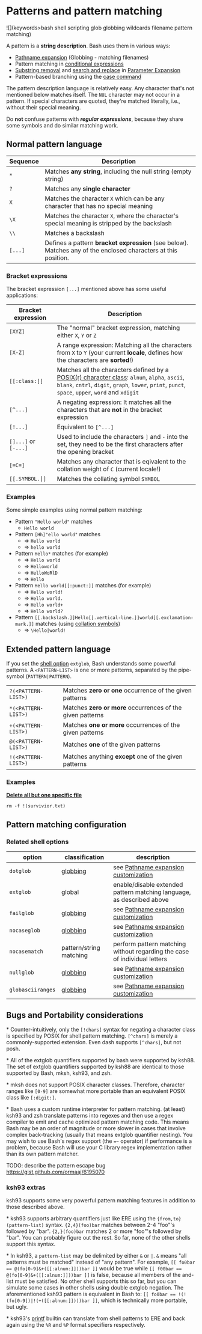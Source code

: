 # Patterns and pattern matching

![](keywords>bash shell scripting glob globbing wildcards filename pattern matching)

A pattern is a **string description**. Bash uses them in various ways:

- [Pathname expansion](../syntax/expansion/globs.md) (Globbing - matching
  filenames)
- Pattern matching in [conditional
  expressions](../syntax/ccmd/conditional_expression.md)
- [Substring removal](../syntax/pe.md#substring_removal) and [search and
  replace](../syntax/pe.md#search_and_replace) in [Parameter
  Expansion](../syntax/pe.md)
- Pattern-based branching using the [case command](../syntax/ccmd/case.md)

The pattern description language is relatively easy. Any character
that's not mentioned below matches itself. The `NUL` character may not
occur in a pattern. If special characters are quoted, they're matched
literally, i.e., without their special meaning.

Do **not** confuse patterns with ***regular expressions***, because they
share some symbols and do similar matching work.

## Normal pattern language

| Sequence | Description                                                                                                    |
|----------|----------------------------------------------------------------------------------------------------------------|
| `*`      | Matches **any string**, including the null string (empty string)                                               |
| `?`      | Matches any **single character**                                                                               |
| `X`      | Matches the character `X` which can be any character that has no special meaning                               |
| `\X`     | Matches the character `X`, where the character's special meaning is stripped by the backslash                  |
| `\\`     | Matches a backslash                                                                                            |
| `[...]`  | Defines a pattern **bracket expression** (see below). Matches any of the enclosed characters at this position. |

### Bracket expressions

The bracket expression `[...]` mentioned above has some useful
applications:

| Bracket expression   | Description                                                                                                                                                                                                                                                                                |
|----------------------|--------------------------------------------------------------------------------------------------------------------------------------------------------------------------------------------------------------------------------------------------------------------------------------------|
| `[XYZ]`              | The "normal" bracket expression, matching either `X`, `Y` or `Z`                                                                                                                                                                                                                           |
| `[X-Z]`              | A range expression: Matching all the characters from `X` to `Y` (your current **locale**, defines how the characters are **sorted**!)                                                                                                                                                      |
| `[[:class:]]`        | Matches all the characters defined by a [POSIX(r) character class](https://pubs.opengroup.org/onlinepubs/009696899/basedefs/xbd_chap07.html#tag_07_03_01): `alnum`, `alpha`, `ascii`, `blank`, `cntrl`, `digit`, `graph`, `lower`, `print`, `punct`, `space`, `upper`, `word` and `xdigit` |
| `[^...]`             | A negating expression: It matches all the characters that are **not** in the bracket expression                                                                                                                                                                                            |
| `[!...]`             | Equivalent to `[^...]`                                                                                                                                                                                                                                                                     |
| `[]...]` or `[-...]` | Used to include the characters `]` and `-` into the set, they need to be the first characters after the opening bracket                                                                                                                                                                    |
| `[=C=]`              | Matches any character that is eqivalent to the collation weight of `C` (current locale!)                                                                                                                                                                                                   |
| `[[.SYMBOL.]]`       | Matches the collating symbol `SYMBOL`                                                                                                                                                                                                                                                      |

### Examples

Some simple examples using normal pattern matching:

- Pattern `"Hello world"` matches
  - `Hello world`
- Pattern `[Hh]"ello world"` matches
  - =\> `Hello world`
  - =\> `hello world`
- Pattern `Hello*` matches (for example)
  - =\> `Hello world`
  - =\> `Helloworld`
  - =\> `HelloWoRlD`
  - =\> `Hello`
- Pattern `Hello world[[:punct:]]` matches (for example)
  - =\> `Hello world!`
  - =\> `Hello world.`
  - =\> `Hello world+`
  - =\> `Hello world?`
- Pattern
  `[[.backslash.]]Hello[[.vertical-line.]]world[[.exclamation-mark.]]`
  matches (using [collation
  symbols](https://pubs.opengroup.org/onlinepubs/009696899/basedefs/xbd_chap07.html#tag_07_03_02_04))
  - =\> `\Hello|world!`

## Extended pattern language

If you set the [shell option](../internals/shell_options.md) `extglob`, Bash
understands some powerful patterns. A `<PATTERN-LIST>` is one or more
patterns, separated by the pipe-symbol (`PATTERN|PATTERN`).

|                     |                                                            |
|---------------------|------------------------------------------------------------|
| `?(<PATTERN-LIST>)` | Matches **zero or one** occurrence of the given patterns   |
| `*(<PATTERN-LIST>)` | Matches **zero or more** occurrences of the given patterns |
| `+(<PATTERN-LIST>)` | Matches **one or more** occurrences of the given patterns  |
| `@(<PATTERN-LIST>)` | Matches **one** of the given patterns                      |
| `!(<PATTERN-LIST>)` | Matches anything **except** one of the given patterns      |

### Examples

**<u>Delete all but one specific file</u>**

    rm -f !(survivior.txt)

## Pattern matching configuration

### Related shell options

| option            | classification                      | description                                                                   |
|-------------------|-------------------------------------|-------------------------------------------------------------------------------|
| `dotglob`         | [globbing](../syntax/expansion/globs.md) | see [Pathname expansion customization](/syntax/expansion/globs.md#Customization) |
| `extglob`         | global                              | enable/disable extended pattern matching language, as described above         |
| `failglob`        | [globbing](../syntax/expansion/globs.md) | see [Pathname expansion customization](/syntax/expansion/globs.md#Customization) |
| `nocaseglob`      | [globbing](../syntax/expansion/globs.md) | see [Pathname expansion customization](/syntax/expansion/globs.md#Customization) |
| `nocasematch`     | pattern/string matching             | perform pattern matching without regarding the case of individual letters     |
| `nullglob`        | [globbing](../syntax/expansion/globs.md) | see [Pathname expansion customization](/syntax/expansion/globs.md#Customization) |
| `globasciiranges` | [globbing](../syntax/expansion/globs.md) | see [Pathname expansion customization](/syntax/expansion/globs.md#Customization) |

## Bugs and Portability considerations

\* Counter-intuitively, only the `[!chars]` syntax for negating a
character class is specified by POSIX for shell pattern matching.
`[^chars]` is merely a commonly-supported extension. Even dash supports
`[^chars]`, but not posh.

\* All of the extglob quantifiers supported by bash were supported by
ksh88. The set of extglob quantifiers supported by ksh88 are identical
to those supported by Bash, mksh, ksh93, and zsh.

\* mksh does not support POSIX character classes. Therefore, character
ranges like `[0-9]` are somewhat more portable than an equivalent POSIX
class like `[:digit:]`.

\* Bash uses a custom runtime interpreter for pattern matching. (at
least) ksh93 and zsh translate patterns into regexes and then use a
regex compiler to emit and cache optimized pattern matching code. This
means Bash may be an order of magnitude or more slower in cases that
involve complex back-tracking (usually that means extglob quantifier
nesting). You may wish to use Bash's regex support (the `=~` operator)
if performance is a problem, because Bash will use your C library regex
implementation rather than its own pattern matcher.

TODO: describe the pattern escape bug
<https://gist.github.com/ormaaj/6195070>

### ksh93 extras

ksh93 supports some very powerful pattern matching features in addition
to those described above.

\* ksh93 supports arbitrary quantifiers just like ERE using the
`{from,to}(pattern-list)` syntax. `{2,4}(foo)bar` matches between 2-4
"foo"'s followed by "bar". `{2,}(foo)bar` matches 2 or more "foo"'s
followed by "bar". You can probably figure out the rest. So far, none of
the other shells support this syntax.

\* In ksh93, a `pattern-list` may be delimited by either `&` or `|`. `&`
means "all patterns must be matched" instead of "any pattern". For
example, `[[ fo0bar == @(fo[0-9]&+([[:alnum:]]))bar ]]` would be true
while `[[ f00bar == @(fo[0-9]&+([[:alnum:]]))bar ]]` is false, because
all members of the and-list must be satisfied. No other shell supports
this so far, but you can simulate some cases in other shells using
double extglob negation. The aforementioned ksh93 pattern is equivalent
in Bash to: `[[ fo0bar == !(!(fo[0-9])|!(+([[:alnum:]])))bar ]]`, which
is technically more portable, but ugly.

\* ksh93's [printf](commands/builtin/printf) builtin can translate from
shell patterns to ERE and back again using the `%R` and `%P` format
specifiers respectively.
